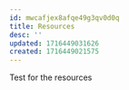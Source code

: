 ```yaml
---
id: mwcafjex8afqe49g3qv0d0q
title: Resources
desc: ''
updated: 1716449031626
created: 1716449021575
---
```


Test for the resources